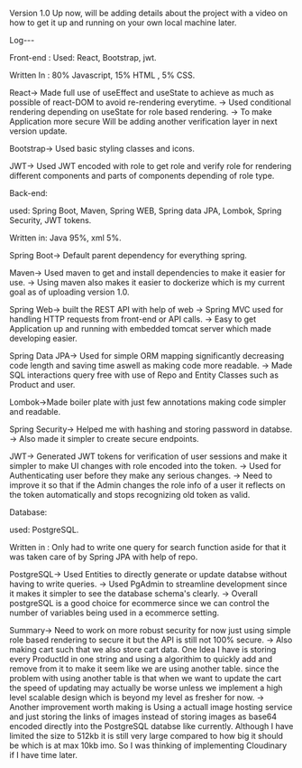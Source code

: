 Version 1.0 Up now, will be adding details about the project with a video on how to get it up and running on your own local machine later.



Log---

Front-end :
Used:  React, Bootstrap, jwt.

Written In : 80% Javascript, 15% HTML , 5% CSS.


React-> Made full use of useEffect and useState to achieve as much as possible of react-DOM to avoid re-rendering everytime.
     -> Used conditional rendering depending on useState for role based rendering.
     -> To make Application more secure Will be adding another verification layer in next version update.

Bootstrap-> Used basic styling classes and icons.

JWT-> Used JWT encoded with role to get role and verify role for rendering different components and parts of components depending of role type.

Back-end: 

used: Spring Boot, Maven,  Spring WEB, Spring data JPA, Lombok, Spring Security, JWT tokens.

Written in: Java 95%, xml 5%.

Spring Boot-> Default parent dependency for everything spring.

Maven-> Used maven to get and install dependencies to make it easier for use.
     -> Using maven also makes it easier to dockerize which is my current goal as of uploading version 1.0.

Spring Web-> built the REST API with help of web
	  -> Spring MVC used for handling HTTP requests from front-end or API calls.
	  -> Easy to get Application up and running with embedded tomcat server which made developing easier.

Spring Data JPA-> Used for simple ORM mapping significantly decreasing code length and saving time aswell as making code more readable.
	       -> Made SQL interactions query free with use of Repo and Entity Classes such as Product and user.

Lombok->Made boiler plate with just few annotations making code simpler and readable.

Spring Security-> Helped me with hashing and storing password in databse.
	       -> Also made it simpler to create secure endpoints.

JWT-> Generated JWT tokens for verification of user sessions and make it simpler to make UI changes with role encoded into the token.
   -> Used for Authenticating user before they make any serious changes.
   -> Need to improve it so that if the Admin changes the role info of a user it reflects on the token automatically and stops recognizing old token as valid.

Database:

used: PostgreSQL.

Written in : Only had to write one query for search function aside for that it was taken care of by Spring JPA with help of repo.

PostgreSQL-> Used Entities to directly generate or update databse without having to write queries.
	  -> Used PgAdmin to streamline development since it makes it simpler to see the database schema's clearly.
	  -> Overall postgreSQL is a good choice for ecommerce since we can control the number of variables being used in a ecommerce setting.



Summary-> Need to work on more robust security for now just using simple role based rendering to secure it but the API is still not 100% secure.
       -> Also making cart such that we also store cart data. One Idea I have is storing every ProductId in one string and using a algorithim to quickly add and remove from it to make it seem like we are using another table. since the problem with using another table is that when we want to update the cart the speed of updating may actually be worse unless we implement a high level scalable design which is beyond my level as fresher for now.
       -> Another improvement worth making is Using a actuall image hosting service and just storing the links of images instead of storing images as base64 encoded directly into the PostgreSQL databse like currently. Although I have limited the size to 512kb it is still very large compared to how big it should be which is at max 10kb imo. So I was thinking of implementing Cloudinary if I have time later.

